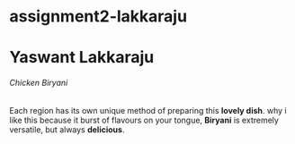 # assignment2-lakkaraju
<h1>Yaswant Lakkaraju</h1>
<h6>Chicken Biryani</h6>
Each region has its own unique method of preparing this <b>lovely dish</b>. 
why i like this because it burst of flavours on your tongue, <b>Biryani</b> is extremely versatile, but always <b>delicious</b>.
